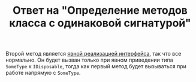 ﻿---
title: "Ответ на \"Определение методов класса с одинаковой сигнатурой\""
se.owner.user_id: 240512
se.owner.display_name: "MSDN.WhiteKnight"
se.owner.link: "https://ru.stackoverflow.com/users/240512/msdn-whiteknight"
se.answer_id: 865806
se.question_id: 865803
se.post_type: answer
se.is_accepted: True
---
<p>Второй метод является <a href="https://docs.microsoft.com/en-us/dotnet/csharp/programming-guide/interfaces/explicit-interface-implementation" rel="noreferrer">явной реализацией интерфейса</a>, так что все нормально. Он будет вызван только при явном приведении типа <code>SomeType</code> к <code>IDisposable</code>, тогда как первый метод будет вызываться при работе напрямую с <code>SomeType</code>.</p>
